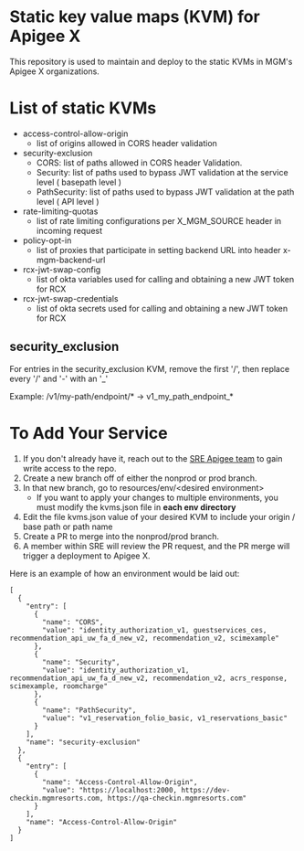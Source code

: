 # Static key value maps (KVM) for Apigee X
This repository is used to maintain and deploy to the static KVMs in MGM's Apigee X organizations.

# List of static KVMs
- access-control-allow-origin
    - list of origins allowed in CORS header validation
- security-exclusion
    - CORS: list of paths allowed in CORS header Validation.
    - Security: list of paths used to bypass JWT validation at the service level ( basepath level )
    - PathSecurity: list of paths used to bypass JWT validation at the path level ( API level )
- rate-limiting-quotas 
  - list of rate limiting configurations per X_MGM_SOURCE header in incoming request
- policy-opt-in 
  - list of proxies that participate in setting backend URL into header x-mgm-backend-url
- rcx-jwt-swap-config
  - list of okta variables used for calling and obtaining a new JWT token for RCX
- rcx-jwt-swap-credentials 
  - list of okta secrets used for calling and obtaining a new JWT token for RCX

## security_exclusion
For entries in the security_exclusion KVM, remove the first '/', then replace every '/' and '-' with an '_'

Example: /v1/my-path/endpoint/* &rarr; v1_my_path_endpoint_*

# To Add Your Service
1. If you don't already have it, reach out to the [SRE Apigee team](https://mgmdigitalventures.atlassian.net/l/cp/UCwrr7Wx) to gain write access to the repo.
2. Create a new branch off of either the nonprod or prod branch.
3. In that new branch, go to resources/env/\<desired environment>
    - If you want to apply your changes to multiple environments, you must modify the kvms.json file in **each env directory**
4. Edit the file kvms.json value of your desired KVM to include your origin / base path or path name
5. Create a PR to merge into the nonprod/prod branch.
6. A member within SRE will review the PR request, and the PR merge will trigger a deployment to Apigee X.

Here is an example of how an environment would be laid out:

```
[
  {
    "entry": [
      {
        "name": "CORS",
        "value": "identity_authorization_v1, guestservices_ces, recommendation_api_uw_fa_d_new_v2, recommendation_v2, scimexample"
      },
      {
        "name": "Security",
        "value": "identity_authorization_v1, recommendation_api_uw_fa_d_new_v2, recommendation_v2, acrs_response, scimexample, roomcharge"
      },
      {
        "name": "PathSecurity",
        "value": "v1_reservation_folio_basic, v1_reservations_basic"
      }
    ],
    "name": "security-exclusion"
  },
  {
    "entry": [
      {
        "name": "Access-Control-Allow-Origin",
        "value": "https://localhost:2000, https://dev-checkin.mgmresorts.com, https://qa-checkin.mgmresorts.com"
      }
    ],
    "name": "Access-Control-Allow-Origin"
  }
]
```